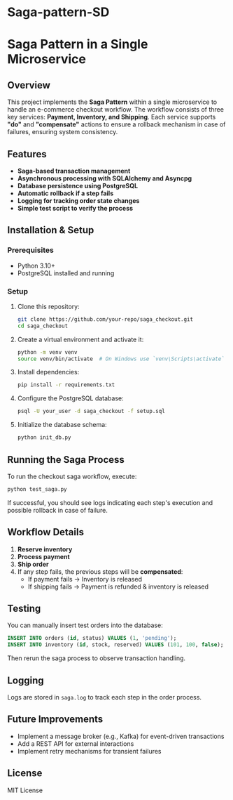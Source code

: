 # Saga-pattern-SD
# Saga Pattern in a Single Microservice

## Overview
This project implements the **Saga Pattern** within a single microservice to handle an e-commerce checkout workflow. The workflow consists of three key services: **Payment, Inventory, and Shipping**. Each service supports **"do"** and **"compensate"** actions to ensure a rollback mechanism in case of failures, ensuring system consistency.

## Features
- **Saga-based transaction management**
- **Asynchronous processing with SQLAlchemy and Asyncpg**
- **Database persistence using PostgreSQL**
- **Automatic rollback if a step fails**
- **Logging for tracking order state changes**
- **Simple test script to verify the process**

## Installation & Setup
### Prerequisites
- Python 3.10+
- PostgreSQL installed and running


### Setup
1. Clone this repository:
   ```sh
   git clone https://github.com/your-repo/saga_checkout.git
   cd saga_checkout
   ```
2. Create a virtual environment and activate it:
   ```sh
   python -m venv venv
   source venv/bin/activate  # On Windows use `venv\Scripts\activate`
   ```
3. Install dependencies:
   ```sh
   pip install -r requirements.txt
   ```
4. Configure the PostgreSQL database:
   ```sh
   psql -U your_user -d saga_checkout -f setup.sql
   ```
5. Initialize the database schema:
   ```sh
   python init_db.py
   ```

## Running the Saga Process
To run the checkout saga workflow, execute:
```sh
python test_saga.py
```
If successful, you should see logs indicating each step's execution and possible rollback in case of failure.

## Workflow Details
1. **Reserve inventory**
2. **Process payment**
3. **Ship order**
4. If any step fails, the previous steps will be **compensated**:
   - If payment fails → Inventory is released
   - If shipping fails → Payment is refunded & inventory is released

## Testing
You can manually insert test orders into the database:
```sql
INSERT INTO orders (id, status) VALUES (1, 'pending');
INSERT INTO inventory (id, stock, reserved) VALUES (101, 100, false);
```
Then rerun the saga process to observe transaction handling.

## Logging
Logs are stored in `saga.log` to track each step in the order process.

## Future Improvements
- Implement a message broker (e.g., Kafka) for event-driven transactions
- Add a REST API for external interactions
- Implement retry mechanisms for transient failures

## License
MIT License


